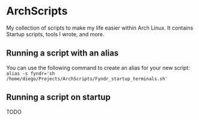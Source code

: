 # ArchScripts
My collection of scripts to make my life easier within Arch Linux. It contains Startup scripts, tools I wrote, and more.

## Running a script with an alias
You can use the following command to create an alias for your new script:
`alias -s fyndr='sh /home/diego/Projects/ArchScripts/Fyndr_startup_terminals.sh'`

## Running a script on startup
TODO
